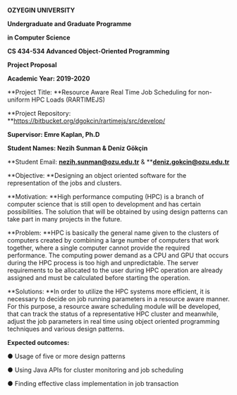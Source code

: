 
**OZYEGIN UNIVERSITY**

**Undergraduate and Graduate Programme**

**in Computer Science**

**CS 434-534 Advanced Object-Oriented Programming**

**Project Proposal**

**Academic Year: 2019-2020**

**Project Title: **Resource Aware Real Time Job Scheduling for non-uniform HPC Loads (RARTIMEJS)

**Project Repository: **<https://bitbucket.org/dgokcin/rartimejs/src/develop/>

**Supervisor: Emre Kaplan, Ph.D**

**Student Names: Nezih Sunman & Deniz Gökçin**

**Student Email: **[**nezih.sunman@ozu.edu.tr**](mailto:nezih.sunman@ozu.edu.tr)** & ****deniz.gokcin@ozu.edu.tr**

**Objective: **Designing an object oriented software for the representation of the jobs and clusters.

**Motivation: **High performance computing (HPC) is a branch of computer science that is still open to development and has certain possibilities. The solution that will be obtained by using design patterns can take part in many projects in the future.

**Problem: **HPC is basically the general name given to the clusters of computers created by combining a large number of computers that work together, where a single computer cannot provide the required performance. The computing power demand as a CPU and GPU that occurs during the HPC process is too high and unpredictable. The server requirements to be allocated to the user during HPC operation are already assigned and must be calculated before starting the operation.

**Solutions: **In order to utilize the HPC systems more efficient, it is necessary to decide on job running parameters in a resource aware manner. For this purpose,  a resource aware scheduling module will be developed, that can track the status of a representative HPC cluster and meanwhile, adjust the job parameters in real time using object oriented programming techniques and various design patterns.

**Expected outcomes:**

● Usage of five or more design patterns

● Using Java APIs for cluster monitoring and job scheduling

● Finding effective class implementation in job transaction
